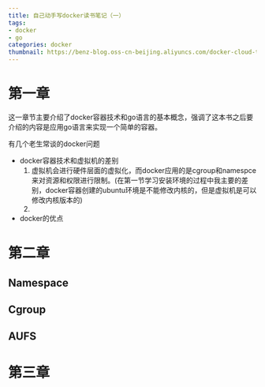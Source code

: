 ```yaml
---
title: 自己动手写docker读书笔记（一）
tags:
- docker
- go
categories: docker
thumbnail: https://benz-blog.oss-cn-beijing.aliyuncs.com/docker-cloud-twitter-card-768x291.png
---
```


# 第一章
这一章节主要介绍了docker容器技术和go语言的基本概念，强调了这本书之后要介绍的内容是应用go语言来实现一个简单的容器。

有几个老生常谈的docker问题
 - docker容器技术和虚拟机的差别
    1. 虚拟机会进行硬件层面的虚拟化，而docker应用的是cgroup和namespce来对资源和权限进行限制。(在第一节学习安装环境的过程中我主要的差别，docker容器创建的ubuntu环境是不能修改内核的，但是虚拟机是可以修改内核版本的)
    2. 
 - docker的优点

# 第二章
## Namespace
## Cgroup
## AUFS
# 第三章


